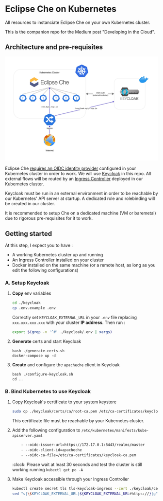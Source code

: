 # Eclipse Che on Kubernetes

All resources to instanciate Eclipse Che on your own Kubernetes cluster.

This is the companion repo for the Medium post "Developing in the Cloud".

## Architecture and pre-requisites

![Eclipse Che architecture with Kubernetes](./images/keycloak-che.jpg)

Eclipse Che [requires an OIDC identity provider](https://github.com/eclipse/che/issues/21160#issuecomment-1038877280) configured in your Kubernetes cluster in order to work. We will use [Keycloak](https://github.com/keycloak/keycloak) in this repo. All external flows will be routed by an [Ingress Controller](https://kubernetes.io/docs/concepts/services-networking/ingress-controllers/) deployed in our Kubernetes cluster.

Keycloak must be run in an external environment in order to be reachable by our Kubernetes' API server at startup. A dedicated role and rolebinding will be created in our cluster.

It is recommended to setup Che on a dedicated machine (VM or baremetal) due to rigorous pre-requisites for it to work.

## Getting started

At this step, I expect you to have :

- A working Kubernetes cluster up and running 
- An Ingress Controller installed on your cluster
- Docker installed on the same machine (or a remote host, as long as you edit the following configurations)

### A. Setup Keycloak

1. **Copy** env variables

    ```bash
    cd ./keycloak
    cp .env.example .env
    ```

    Correctly set `KEYCLOAK_EXTERNAL_URL` in your `.env` file replacing `xxx.xxx.xxx.xxx` with your cluster **IP address**. Then run :

    ```bash
    export $(grep -v '^#' ./keycloak/.env | xargs)
    ```

2. **Generate** certs and start Keycloak

    ```
    bash ./generate-certs.sh
    docker-compose up -d
    ```

3. **Create** and configure the `apacheche` client in Keycloak

    ```
    bash ./configure-keycloak.sh
    cd ..
    ```

### B. Bind Kubernetes to use Keycloak

1. Copy Keycloak's certificate to your system keystore

    ```bash
    sudo cp ./keycloak/certs/ca/root-ca.pem /etc/ca-certificates/keycloak-ca.pem
    ```

    This certificate file must be reachable by your Kubernetes cluster.

2. Add the following configuration to `/etc/kubernetes/manifests/kube-apiserver.yaml`

    ```txt
        - --oidc-issuer-url=https://172.17.0.1:8443/realms/master
        - --oidc-client-id=apacheche
        - --oidc-ca-file=/etc/ca-certificates/keycloak-ca.pem
    ```

    :clock: Please wait at least 30 seconds and test the cluster is still working running `kubectl get po -A`

3. Make Keycloak accessible through your Ingress Controller

    ```bash
    kubectl create secret tls tls-keycloak-ingress --cert ./keycloak/certs/keycloak/keycloak.pem --key ./keycloak/certs/keycloak/keycloak.key
    sed "s|\$KEYCLOAK_EXTERNAL_URL|${KEYCLOAK_EXTERNAL_URL#https://}|g" ingress-keycloak-example.yaml > ingress-keycloak.yaml && kubectl apply -f ./ingress-keycloak.yaml
    ```
